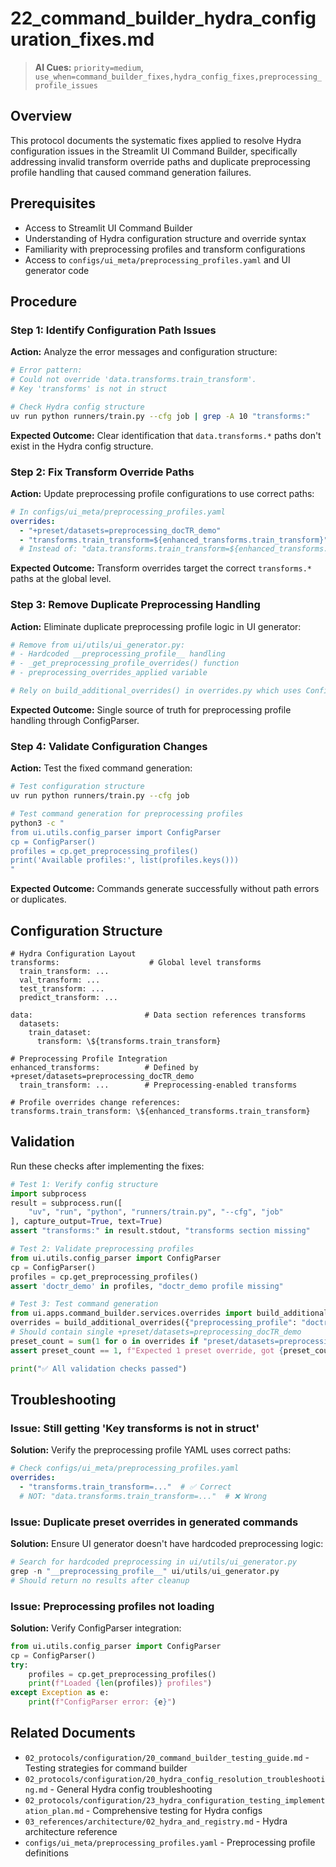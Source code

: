 # **22_command_builder_hydra_configuration_fixes.md**
> **AI Cues:** `priority=medium`, `use_when=command_builder_fixes,hydra_config_fixes,preprocessing_profile_issues`

## **Overview**
This protocol documents the systematic fixes applied to resolve Hydra configuration issues in the Streamlit UI Command Builder, specifically addressing invalid transform override paths and duplicate preprocessing profile handling that caused command generation failures.

## **Prerequisites**
- Access to Streamlit UI Command Builder
- Understanding of Hydra configuration structure and override syntax
- Familiarity with preprocessing profiles and transform configurations
- Access to `configs/ui_meta/preprocessing_profiles.yaml` and UI generator code

## **Procedure**

### **Step 1: Identify Configuration Path Issues**
**Action:** Analyze the error messages and configuration structure:
```bash
# Error pattern:
# Could not override 'data.transforms.train_transform'.
# Key 'transforms' is not in struct

# Check Hydra config structure
uv run python runners/train.py --cfg job | grep -A 10 "transforms:"
```

**Expected Outcome:** Clear identification that `data.transforms.*` paths don't exist in the Hydra config structure.

### **Step 2: Fix Transform Override Paths**
**Action:** Update preprocessing profile configurations to use correct paths:
```yaml
# In configs/ui_meta/preprocessing_profiles.yaml
overrides:
  - "+preset/datasets=preprocessing_docTR_demo"
  - "transforms.train_transform=${enhanced_transforms.train_transform}"  # ✅ Correct
  # Instead of: "data.transforms.train_transform=${enhanced_transforms.train_transform}"  # ❌ Wrong
```

**Expected Outcome:** Transform overrides target the correct `transforms.*` paths at the global level.

### **Step 3: Remove Duplicate Preprocessing Handling**
**Action:** Eliminate duplicate preprocessing profile logic in UI generator:
```python
# Remove from ui/utils/ui_generator.py:
# - Hardcoded __preprocessing_profile__ handling
# - _get_preprocessing_profile_overrides() function
# - preprocessing_overrides_applied variable

# Rely on build_additional_overrides() in overrides.py which uses ConfigParser
```

**Expected Outcome:** Single source of truth for preprocessing profile handling through ConfigParser.

### **Step 4: Validate Configuration Changes**
**Action:** Test the fixed command generation:
```bash
# Test configuration structure
uv run python runners/train.py --cfg job

# Test command generation for preprocessing profiles
python3 -c "
from ui.utils.config_parser import ConfigParser
cp = ConfigParser()
profiles = cp.get_preprocessing_profiles()
print('Available profiles:', list(profiles.keys()))
"
```

**Expected Outcome:** Commands generate successfully without path errors or duplicates.

## **Configuration Structure**
```
# Hydra Configuration Layout
transforms:                    # Global level transforms
  train_transform: ...
  val_transform: ...
  test_transform: ...
  predict_transform: ...

data:                         # Data section references transforms
  datasets:
    train_dataset:
      transform: \${transforms.train_transform}

# Preprocessing Profile Integration
enhanced_transforms:          # Defined by +preset/datasets=preprocessing_docTR_demo
  train_transform: ...        # Preprocessing-enabled transforms

# Profile overrides change references:
transforms.train_transform: \${enhanced_transforms.train_transform}
```

## **Validation**
Run these checks after implementing the fixes:

```python
# Test 1: Verify config structure
import subprocess
result = subprocess.run([
    "uv", "run", "python", "runners/train.py", "--cfg", "job"
], capture_output=True, text=True)
assert "transforms:" in result.stdout, "transforms section missing"

# Test 2: Validate preprocessing profiles
from ui.utils.config_parser import ConfigParser
cp = ConfigParser()
profiles = cp.get_preprocessing_profiles()
assert 'doctr_demo' in profiles, "doctr_demo profile missing"

# Test 3: Test command generation
from ui.apps.command_builder.services.overrides import build_additional_overrides
overrides = build_additional_overrides({"preprocessing_profile": "doctr_demo"})
# Should contain single +preset/datasets=preprocessing_docTR_demo
preset_count = sum(1 for o in overrides if "preset/datasets=preprocessing_docTR_demo" in o)
assert preset_count == 1, f"Expected 1 preset override, got {preset_count}"

print("✅ All validation checks passed")
```

## **Troubleshooting**

### **Issue: Still getting 'Key transforms is not in struct'**
**Solution:** Verify the preprocessing profile YAML uses correct paths:
```yaml
# Check configs/ui_meta/preprocessing_profiles.yaml
overrides:
  - "transforms.train_transform=..."  # ✅ Correct
  # NOT: "data.transforms.train_transform=..."  # ❌ Wrong
```

### **Issue: Duplicate preset overrides in generated commands**
**Solution:** Ensure UI generator doesn't have hardcoded preprocessing logic:
```python
# Search for hardcoded preprocessing in ui/utils/ui_generator.py
grep -n "__preprocessing_profile__" ui/utils/ui_generator.py
# Should return no results after cleanup
```

### **Issue: Preprocessing profiles not loading**
**Solution:** Verify ConfigParser integration:
```python
from ui.utils.config_parser import ConfigParser
cp = ConfigParser()
try:
    profiles = cp.get_preprocessing_profiles()
    print(f"Loaded {len(profiles)} profiles")
except Exception as e:
    print(f"ConfigParser error: {e}")
```

## **Related Documents**
- `02_protocols/configuration/20_command_builder_testing_guide.md` - Testing strategies for command builder
- `02_protocols/configuration/20_hydra_config_resolution_troubleshooting.md` - General Hydra config troubleshooting
- `02_protocols/configuration/23_hydra_configuration_testing_implementation_plan.md` - Comprehensive testing for Hydra configs
- `03_references/architecture/02_hydra_and_registry.md` - Hydra architecture reference
- `configs/ui_meta/preprocessing_profiles.yaml` - Preprocessing profile definitions

